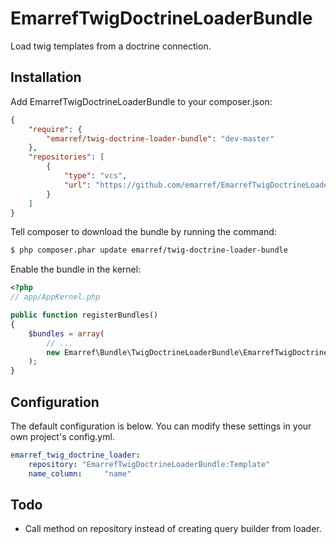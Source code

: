 # EmarrefTwigDoctrineLoaderBundle

Load twig templates from a doctrine connection.

## Installation

Add EmarrefTwigDoctrineLoaderBundle to your composer.json:

```json
{
    "require": {
        "emarref/twig-doctrine-loader-bundle": "dev-master"
    },
    "repositories": [
        {
            "type": "vcs",
            "url": "https://github.com/emarref/EmarrefTwigDoctrineLoaderBundle"
        }
    ]
}
```

Tell composer to download the bundle by running the command:

``` bash
$ php composer.phar update emarref/twig-doctrine-loader-bundle
```

Enable the bundle in the kernel:

```php
<?php
// app/AppKernel.php

public function registerBundles()
{
    $bundles = array(
        // ...
        new Emarref\Bundle\TwigDoctrineLoaderBundle\EmarrefTwigDoctrineLoaderBundle(),
    );
}
```

## Configuration

The default configuration is below. You can modify these settings in your own project's config.yml.

```yaml
emarref_twig_doctrine_loader:
    repository: "EmarrefTwigDoctrineLoaderBundle:Template"
    name_column:     "name"
```

## Todo

- Call method on repository instead of creating query builder from loader.